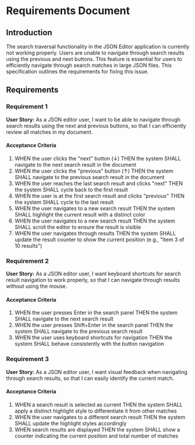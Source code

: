 # Requirements Document

## Introduction

The search traversal functionality in the JSON Editor application is currently not working properly. Users are unable to navigate through search results using the previous and next buttons. This feature is essential for users to efficiently navigate through search matches in large JSON files. This specification outlines the requirements for fixing this issue.

## Requirements

### Requirement 1

**User Story:** As a JSON editor user, I want to be able to navigate through search results using the next and previous buttons, so that I can efficiently review all matches in my document.

#### Acceptance Criteria

1. WHEN the user clicks the "next" button (↓) THEN the system SHALL navigate to the next search result in the document
2. WHEN the user clicks the "previous" button (↑) THEN the system SHALL navigate to the previous search result in the document
3. WHEN the user reaches the last search result and clicks "next" THEN the system SHALL cycle back to the first result
4. WHEN the user is at the first search result and clicks "previous" THEN the system SHALL cycle to the last result
5. WHEN the user navigates to a new search result THEN the system SHALL highlight the current result with a distinct color
6. WHEN the user navigates to a new search result THEN the system SHALL scroll the editor to ensure the result is visible
7. WHEN the user navigates through results THEN the system SHALL update the result counter to show the current position (e.g., "Item 3 of 10 results")

### Requirement 2

**User Story:** As a JSON editor user, I want keyboard shortcuts for search result navigation to work properly, so that I can navigate through results without using the mouse.

#### Acceptance Criteria

1. WHEN the user presses Enter in the search panel THEN the system SHALL navigate to the next search result
2. WHEN the user presses Shift+Enter in the search panel THEN the system SHALL navigate to the previous search result
3. WHEN the user uses keyboard shortcuts for navigation THEN the system SHALL behave consistently with the button navigation

### Requirement 3

**User Story:** As a JSON editor user, I want visual feedback when navigating through search results, so that I can easily identify the current match.

#### Acceptance Criteria

1. WHEN a search result is selected as current THEN the system SHALL apply a distinct highlight style to differentiate it from other matches
2. WHEN the user navigates to a different search result THEN the system SHALL update the highlight styles accordingly
3. WHEN search results are displayed THEN the system SHALL show a counter indicating the current position and total number of matches